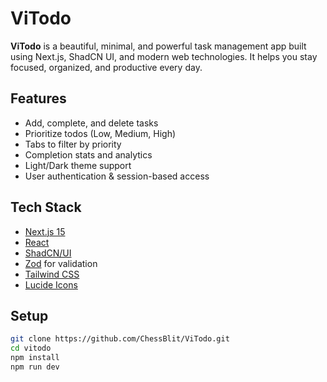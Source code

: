 # ViTodo 

**ViTodo** is a beautiful, minimal, and powerful task management app built using Next.js, ShadCN UI, and modern web technologies. It helps you stay focused, organized, and productive every day.

## Features

-   Add, complete, and delete tasks
-   Prioritize todos (Low, Medium, High)
-   Tabs to filter by priority
-   Completion stats and analytics
-   Light/Dark theme support
-   User authentication & session-based access

## Tech Stack

-   [Next.js 15](https://nextjs.org/)
-   [React](https://reactjs.org/)
-   [ShadCN/UI](https://ui.shadcn.com/)
-   [Zod](https://zod.dev/) for validation
-   [Tailwind CSS](https://tailwindcss.com/)
-   [Lucide Icons](https://lucide.dev/)

## Setup

```bash
git clone https://github.com/ChessBlit/ViTodo.git
cd vitodo
npm install
npm run dev
```
